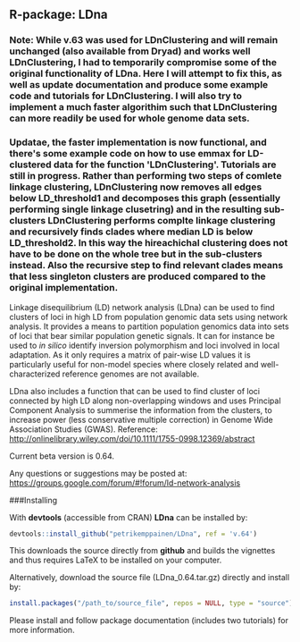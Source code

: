 R-package: LDna
-------------

### Note: While v.63 was used for LDnClustering and will remain unchanged (also available from Dryad) and works well LDnClustering, I had to temporarily compromise some of the original functionality of LDna. Here I will attempt to fix this, as well as update documentation and produce some example code and tutorials for LDnClustering. I will also try to implement a much faster algorithim such that LDnClustering can more readily be used for whole genome data sets.

### Updatae, the faster implementation is now functional, and there's some example code on how to use emmax for LD-clustered data for the function 'LDnClustering'. Tutorials are still in progress. Rather than performing two steps of comlete linkage clustering, LDnClustering now removes all edges below LD_threshold1 and decomposes this graph (essentially performing single linkage clusetring) and in the resulting sub-clusters LDnClustering performs complte linkage clustering and recursively finds clades where median LD is below LD_threshold2. In this way the hireachichal clustering does not have to be done on the whole tree but in the sub-clusters instead. Also the recursive step to find relevant clades means that less singleton clusters are produced compared to the original implementation.


Linkage disequilibrium (LD) network analysis (LDna) can be used to find clusters of loci in high LD from population genomic data sets using network analysis. It provides a means to partition population genomics data into sets of loci that bear similar population genetic signals. It can for instance be used to *in silico* identify inversion polymorphism and loci involved in local adaptation. As it only requires a matrix of pair-wise LD values it is particularly useful for non-model species where closely related and well-characterized reference genomes are not available.

LDna also includes a function that can be used to find cluster of loci connected by high LD along non-overlapping windows and uses Principal Component Analysis to summerise the information from the clusters, to increase power (less conservative multiple correction) in Genome Wide Association Studies (GWAS). 
Reference: http://onlinelibrary.wiley.com/doi/10.1111/1755-0998.12369/abstract

Current beta version is 0.64.

Any questions or suggestions may be posted at: https://groups.google.com/forum/#!forum/ld-network-analysis

###Installing

With **devtools** (accessible from CRAN) **LDna** can be installed by:
```r
devtools::install_github("petrikemppainen/LDna", ref = 'v.64')
```
This downloads the source directly from **github** and builds the vignettes and thus requires LaTeX to be installed on your computer.

Alternatively, download the source file (LDna_0.64.tar.gz) directly and install by:
```r
install.packages("/path_to/source_file", repos = NULL, type = "source")
```
Please install and follow package documentation (includes two tutorials) for more information.
